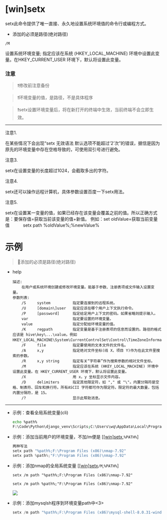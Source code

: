 # \[win]setx



setx此命令提供了唯一直接、永久地设置系统环境值的命令行或编程方式。

-   添加的必须是路径(绝对路径)

`/M`

设置系统环境变量; 指定应该在系统 (HKEY\_LOCAL\_MACHINE) 环境中设置此变量。在HKEY\_CURRENT\_USER 环境下，默认将设置此变量。

### 注意

> ❗修改前注意备份

> ❗环境变量的值，是路径，不是具体程序

> ❗setx设置环境变量后，将在新打开的终端中生效，当前终端不会立即生效。 &#x20;

***

注意1.

在某些情况下会出现“setx 无效语法 默认选项不能超过’2’次”的错误，据信是因为原先的环境变量中存在空格导致的，可使用双引号进行避免。 &#x20;

注意3. &#x20;


setx在设置变量的长度超过1024，会截取多出的字符。 &#x20;


注意4. &#x20;


setx还可以操作远程计算机，具体参数设置百度一下setx用法。 &#x20;


注意5. &#x20;


setx在设置某一变量的值，如果已经存在该变量会覆盖之前的值。所以正确方式是：要保存值=获取当前该变量的值+新值。 &#x20;
例如：set oldValue=获取当前变量值 &#x20;
          setx path %oldValue%;%newValue%





# 示例

> 📌添加的必须是路径(绝对路径)

-   help
    ```纯文本
    描述:
        在用户或系统环境创建或修改环境变量。能基于参数、注册表项或文件输入设置变量。
    参数列表:
        /S     system          指定要连接到的远程系统。
        /U     [domain\]user   指定应该在哪个用户上下文执行命令。
        /P     [password]      指定给定用户上下文的密码。如果省略则提示输入。
        var                    指定要设置的环境变量。
        value                  指定分配给环境变量的值。
        /K     regpath         指定变量是基于注册表项的信息而设置的。路径的格式应该是 hive\key\...\value。例如HKEY_LOCAL_MACHINE\System\CurrentControlSet\Control\TimeZoneInformation\StandardName。
        /F     file            指定要使用的文本文件的文件名。
        /A     x,y             指定绝对文件坐标(线 X，项目 Y)作为在此文件里搜索的参数。
        /R     x,y string      指定有关“字符串”作为搜索参数的相对文件坐标。
        /M                     指定应该在系统 (HKEY_LOCAL_MACHINE) 环境中设置此变量。在 HKEY_CURRENT_USER 环境下，默认将设置此变量。
        /X                     用 x，y 坐标显示文件内容。
        /D     delimiters      指定其他限定符，如 "," 或 "\"。内置分隔符是空格、制表符、回车和换行符。所有ASCII 字符都可作为限定符。限定符的最大数量，包括内置分隔符，是 15。
        /?                     显示此帮助消息。
    ```

***

-   示例：查看全局系统变量(cli)
    ```bash
    echo %path%
    F:\Code\Python\django_venv\Scripts;C:\Users\wq\AppData\Local\Programs\Python\Python39\Scripts\;C:\Users\wq\AppData\Local\Programs\Python\Python39\;C:\Users\wq\AppData\Local\Microsoft\WindowsApps;C:\Users\wq\AppData\Local\Programs\EmEditor;F:\aid sofware\Nmap;F:\aid sofware\Microsoft VS Code\bin;f:\Program Files\JetBrains\PyCharm 2022.2.2\bin;f:\Program Files\JetBrains\PyCharm Community Edition 2022.2.2\bin
    ```
-   示例：添加当前用户的环境变量，不加/m便是  \[[\[win\]setx](\[win]setx_hN3bmCPzaq5MFsuSkE4ktF.md "\[win]setx"),`%PATH%`]
    ```python
    两种写法
    setx path "%path%;F:\Program Files (x86)\nmap-7.92"
    setx path %path%;"F:\Program Files (x86)\nmap-7.92"

    ```
-   示例：添加nmap的全局系统变量 \[[\[win\]setx](\[win]setx_hN3bmCPzaq5MFsuSkE4ktF.md "\[win]setx")`/M`,`%PATH%`]
    ```text
    setx /m path "%path%;F:\Program Files (x86)\nmap-7.92"
    ```
    ```纯文本
    setx /m path %path%;"F:\Program Files (x86)\nmap-7.92"

    ```
    ![](../image/image_FOsPVM6V5x.png)



-   示例：添加mysqlsh程序到环境变量path中<3>
    ```python
    setx /m path "%path%;F:\Program Files (x86)\mysql-shell-8.0.31-windows-x86-64bit\mysql-shell-8.0.31-windows-x86-64bit\bin"
    ```

